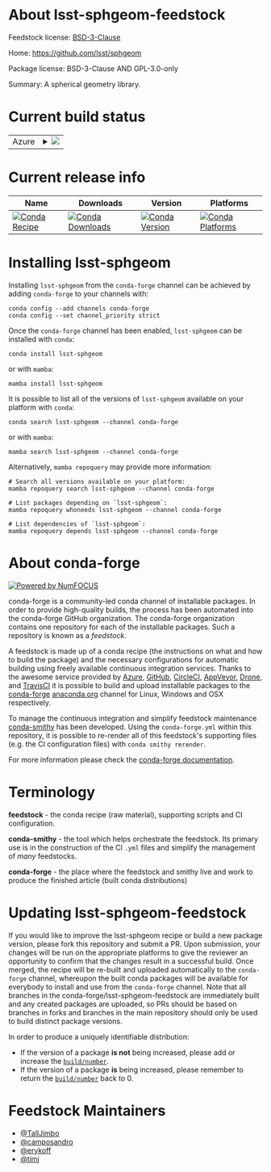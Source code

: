 About lsst-sphgeom-feedstock
============================

Feedstock license: [BSD-3-Clause](https://github.com/conda-forge/lsst-sphgeom-feedstock/blob/main/LICENSE.txt)

Home: https://github.com/lsst/sphgeom

Package license: BSD-3-Clause AND GPL-3.0-only

Summary: A spherical geometry library.

Current build status
====================


<table>
    
  <tr>
    <td>Azure</td>
    <td>
      <details>
        <summary>
          <a href="https://dev.azure.com/conda-forge/feedstock-builds/_build/latest?definitionId=21268&branchName=main">
            <img src="https://dev.azure.com/conda-forge/feedstock-builds/_apis/build/status/lsst-sphgeom-feedstock?branchName=main">
          </a>
        </summary>
        <table>
          <thead><tr><th>Variant</th><th>Status</th></tr></thead>
          <tbody><tr>
              <td>linux_64_python3.10.____cpython</td>
              <td>
                <a href="https://dev.azure.com/conda-forge/feedstock-builds/_build/latest?definitionId=21268&branchName=main">
                  <img src="https://dev.azure.com/conda-forge/feedstock-builds/_apis/build/status/lsst-sphgeom-feedstock?branchName=main&jobName=linux&configuration=linux%20linux_64_python3.10.____cpython" alt="variant">
                </a>
              </td>
            </tr><tr>
              <td>linux_64_python3.11.____cpython</td>
              <td>
                <a href="https://dev.azure.com/conda-forge/feedstock-builds/_build/latest?definitionId=21268&branchName=main">
                  <img src="https://dev.azure.com/conda-forge/feedstock-builds/_apis/build/status/lsst-sphgeom-feedstock?branchName=main&jobName=linux&configuration=linux%20linux_64_python3.11.____cpython" alt="variant">
                </a>
              </td>
            </tr><tr>
              <td>linux_64_python3.8.____cpython</td>
              <td>
                <a href="https://dev.azure.com/conda-forge/feedstock-builds/_build/latest?definitionId=21268&branchName=main">
                  <img src="https://dev.azure.com/conda-forge/feedstock-builds/_apis/build/status/lsst-sphgeom-feedstock?branchName=main&jobName=linux&configuration=linux%20linux_64_python3.8.____cpython" alt="variant">
                </a>
              </td>
            </tr><tr>
              <td>linux_64_python3.9.____cpython</td>
              <td>
                <a href="https://dev.azure.com/conda-forge/feedstock-builds/_build/latest?definitionId=21268&branchName=main">
                  <img src="https://dev.azure.com/conda-forge/feedstock-builds/_apis/build/status/lsst-sphgeom-feedstock?branchName=main&jobName=linux&configuration=linux%20linux_64_python3.9.____cpython" alt="variant">
                </a>
              </td>
            </tr><tr>
              <td>osx_64_python3.10.____cpython</td>
              <td>
                <a href="https://dev.azure.com/conda-forge/feedstock-builds/_build/latest?definitionId=21268&branchName=main">
                  <img src="https://dev.azure.com/conda-forge/feedstock-builds/_apis/build/status/lsst-sphgeom-feedstock?branchName=main&jobName=osx&configuration=osx%20osx_64_python3.10.____cpython" alt="variant">
                </a>
              </td>
            </tr><tr>
              <td>osx_64_python3.11.____cpython</td>
              <td>
                <a href="https://dev.azure.com/conda-forge/feedstock-builds/_build/latest?definitionId=21268&branchName=main">
                  <img src="https://dev.azure.com/conda-forge/feedstock-builds/_apis/build/status/lsst-sphgeom-feedstock?branchName=main&jobName=osx&configuration=osx%20osx_64_python3.11.____cpython" alt="variant">
                </a>
              </td>
            </tr><tr>
              <td>osx_64_python3.8.____cpython</td>
              <td>
                <a href="https://dev.azure.com/conda-forge/feedstock-builds/_build/latest?definitionId=21268&branchName=main">
                  <img src="https://dev.azure.com/conda-forge/feedstock-builds/_apis/build/status/lsst-sphgeom-feedstock?branchName=main&jobName=osx&configuration=osx%20osx_64_python3.8.____cpython" alt="variant">
                </a>
              </td>
            </tr><tr>
              <td>osx_64_python3.9.____cpython</td>
              <td>
                <a href="https://dev.azure.com/conda-forge/feedstock-builds/_build/latest?definitionId=21268&branchName=main">
                  <img src="https://dev.azure.com/conda-forge/feedstock-builds/_apis/build/status/lsst-sphgeom-feedstock?branchName=main&jobName=osx&configuration=osx%20osx_64_python3.9.____cpython" alt="variant">
                </a>
              </td>
            </tr><tr>
              <td>win_64_python3.10.____cpython</td>
              <td>
                <a href="https://dev.azure.com/conda-forge/feedstock-builds/_build/latest?definitionId=21268&branchName=main">
                  <img src="https://dev.azure.com/conda-forge/feedstock-builds/_apis/build/status/lsst-sphgeom-feedstock?branchName=main&jobName=win&configuration=win%20win_64_python3.10.____cpython" alt="variant">
                </a>
              </td>
            </tr><tr>
              <td>win_64_python3.11.____cpython</td>
              <td>
                <a href="https://dev.azure.com/conda-forge/feedstock-builds/_build/latest?definitionId=21268&branchName=main">
                  <img src="https://dev.azure.com/conda-forge/feedstock-builds/_apis/build/status/lsst-sphgeom-feedstock?branchName=main&jobName=win&configuration=win%20win_64_python3.11.____cpython" alt="variant">
                </a>
              </td>
            </tr><tr>
              <td>win_64_python3.8.____cpython</td>
              <td>
                <a href="https://dev.azure.com/conda-forge/feedstock-builds/_build/latest?definitionId=21268&branchName=main">
                  <img src="https://dev.azure.com/conda-forge/feedstock-builds/_apis/build/status/lsst-sphgeom-feedstock?branchName=main&jobName=win&configuration=win%20win_64_python3.8.____cpython" alt="variant">
                </a>
              </td>
            </tr><tr>
              <td>win_64_python3.9.____cpython</td>
              <td>
                <a href="https://dev.azure.com/conda-forge/feedstock-builds/_build/latest?definitionId=21268&branchName=main">
                  <img src="https://dev.azure.com/conda-forge/feedstock-builds/_apis/build/status/lsst-sphgeom-feedstock?branchName=main&jobName=win&configuration=win%20win_64_python3.9.____cpython" alt="variant">
                </a>
              </td>
            </tr>
          </tbody>
        </table>
      </details>
    </td>
  </tr>
</table>

Current release info
====================

| Name | Downloads | Version | Platforms |
| --- | --- | --- | --- |
| [![Conda Recipe](https://img.shields.io/badge/recipe-lsst--sphgeom-green.svg)](https://anaconda.org/conda-forge/lsst-sphgeom) | [![Conda Downloads](https://img.shields.io/conda/dn/conda-forge/lsst-sphgeom.svg)](https://anaconda.org/conda-forge/lsst-sphgeom) | [![Conda Version](https://img.shields.io/conda/vn/conda-forge/lsst-sphgeom.svg)](https://anaconda.org/conda-forge/lsst-sphgeom) | [![Conda Platforms](https://img.shields.io/conda/pn/conda-forge/lsst-sphgeom.svg)](https://anaconda.org/conda-forge/lsst-sphgeom) |

Installing lsst-sphgeom
=======================

Installing `lsst-sphgeom` from the `conda-forge` channel can be achieved by adding `conda-forge` to your channels with:

```
conda config --add channels conda-forge
conda config --set channel_priority strict
```

Once the `conda-forge` channel has been enabled, `lsst-sphgeom` can be installed with `conda`:

```
conda install lsst-sphgeom
```

or with `mamba`:

```
mamba install lsst-sphgeom
```

It is possible to list all of the versions of `lsst-sphgeom` available on your platform with `conda`:

```
conda search lsst-sphgeom --channel conda-forge
```

or with `mamba`:

```
mamba search lsst-sphgeom --channel conda-forge
```

Alternatively, `mamba repoquery` may provide more information:

```
# Search all versions available on your platform:
mamba repoquery search lsst-sphgeom --channel conda-forge

# List packages depending on `lsst-sphgeom`:
mamba repoquery whoneeds lsst-sphgeom --channel conda-forge

# List dependencies of `lsst-sphgeom`:
mamba repoquery depends lsst-sphgeom --channel conda-forge
```


About conda-forge
=================

[![Powered by
NumFOCUS](https://img.shields.io/badge/powered%20by-NumFOCUS-orange.svg?style=flat&colorA=E1523D&colorB=007D8A)](https://numfocus.org)

conda-forge is a community-led conda channel of installable packages.
In order to provide high-quality builds, the process has been automated into the
conda-forge GitHub organization. The conda-forge organization contains one repository
for each of the installable packages. Such a repository is known as a *feedstock*.

A feedstock is made up of a conda recipe (the instructions on what and how to build
the package) and the necessary configurations for automatic building using freely
available continuous integration services. Thanks to the awesome service provided by
[Azure](https://azure.microsoft.com/en-us/services/devops/), [GitHub](https://github.com/),
[CircleCI](https://circleci.com/), [AppVeyor](https://www.appveyor.com/),
[Drone](https://cloud.drone.io/welcome), and [TravisCI](https://travis-ci.com/)
it is possible to build and upload installable packages to the
[conda-forge](https://anaconda.org/conda-forge) [anaconda.org](https://anaconda.org/)
channel for Linux, Windows and OSX respectively.

To manage the continuous integration and simplify feedstock maintenance
[conda-smithy](https://github.com/conda-forge/conda-smithy) has been developed.
Using the ``conda-forge.yml`` within this repository, it is possible to re-render all of
this feedstock's supporting files (e.g. the CI configuration files) with ``conda smithy rerender``.

For more information please check the [conda-forge documentation](https://conda-forge.org/docs/).

Terminology
===========

**feedstock** - the conda recipe (raw material), supporting scripts and CI configuration.

**conda-smithy** - the tool which helps orchestrate the feedstock.
                   Its primary use is in the construction of the CI ``.yml`` files
                   and simplify the management of *many* feedstocks.

**conda-forge** - the place where the feedstock and smithy live and work to
                  produce the finished article (built conda distributions)


Updating lsst-sphgeom-feedstock
===============================

If you would like to improve the lsst-sphgeom recipe or build a new
package version, please fork this repository and submit a PR. Upon submission,
your changes will be run on the appropriate platforms to give the reviewer an
opportunity to confirm that the changes result in a successful build. Once
merged, the recipe will be re-built and uploaded automatically to the
`conda-forge` channel, whereupon the built conda packages will be available for
everybody to install and use from the `conda-forge` channel.
Note that all branches in the conda-forge/lsst-sphgeom-feedstock are
immediately built and any created packages are uploaded, so PRs should be based
on branches in forks and branches in the main repository should only be used to
build distinct package versions.

In order to produce a uniquely identifiable distribution:
 * If the version of a package **is not** being increased, please add or increase
   the [``build/number``](https://docs.conda.io/projects/conda-build/en/latest/resources/define-metadata.html#build-number-and-string).
 * If the version of a package **is** being increased, please remember to return
   the [``build/number``](https://docs.conda.io/projects/conda-build/en/latest/resources/define-metadata.html#build-number-and-string)
   back to 0.

Feedstock Maintainers
=====================

* [@TallJimbo](https://github.com/TallJimbo/)
* [@camposandro](https://github.com/camposandro/)
* [@erykoff](https://github.com/erykoff/)
* [@timj](https://github.com/timj/)

